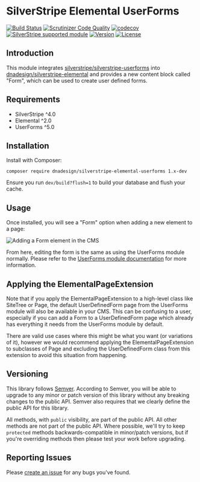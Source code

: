 # SilverStripe Elemental UserForms

[![Build Status](http://img.shields.io/travis/dnadesign/silverstripe-elemental-userforms.svg?style=flat)](https://travis-ci.org/dnadesign/silverstripe-elemental-userforms)
[![Scrutinizer Code Quality](https://scrutinizer-ci.com/g/dnadesign/silverstripe-elemental-userforms/badges/quality-score.png?b=master)](https://scrutinizer-ci.com/g/dnadesign/silverstripe-elemental-userforms/?branch=master)
[![codecov](https://codecov.io/gh/dnadesign/silverstripe-elemental-userforms/branch/master/graph/badge.svg)](https://codecov.io/gh/dnadesign/silverstripe-elemental-userforms)
[![SilverStripe supported module](https://img.shields.io/badge/silverstripe-supported-0071C4.svg)](https://www.silverstripe.org/software/addons/silverstripe-commercially-supported-module-list/)
[![Version](http://img.shields.io/packagist/v/dnadesign/silverstripe-elemental-userforms.svg?style=flat)](https://packagist.org/packages/dnadesign/silverstripe-elemental-userforms)
[![License](http://img.shields.io/packagist/l/dnadesign/silverstripe-elemental-userforms.svg?style=flat)](LICENSE.md)

## Introduction

This module integrates [silverstripe/silverstripe-userforms](https://github.com/silverstripe/silverstripe-userforms)
into [dnadesign/silverstripe-elemental](https://github.com/dnadesign/silverstripe-elemental) and provides a new
content block called "Form", which can be used to create user defined forms.

## Requirements

* SilverStripe ^4.0
* Elemental ^2.0
* UserForms ^5.0

## Installation

Install with Composer:

```
composer require dnadesign/silverstripe-elemental-userforms 1.x-dev
```

Ensure you run `dev/build?flush=1` to build your database and flush your cache.

## Usage

Once installed, you will see a "Form" option when adding a new element to a page:

![Adding a Form element in the CMS](docs/images/adding-form.png)

From here, editing the form is the same as using the UserForms module normally. Please refer to the
[UserForms module documentation](https://github.com/silverstripe/silverstripe-userforms) for more information.

## Applying the ElementalPageExtension

Note that if you apply the ElementalPageExtension to a high-level class like SiteTree or Page, the default
UserDefinedForm page from the UserForms module will also be available in your CMS. This can be confusing to a user,
especially if you can add a Form to a UserDefinedForm page which already has everything it needs from the UserForms
module by default.

There are valid use cases where this might be what you want (or variations of it), however we would recommend
applying the ElementalPageExtension to subclasses of Page and excluding the UserDefinedForm class from this
extension to avoid this situation from happening.

## Versioning

This library follows [Semver](http://semver.org). According to Semver, you will be able to upgrade to any minor or patch version of this library without any breaking changes to the public API. Semver also requires that we clearly define the public API for this library.

All methods, with `public` visibility, are part of the public API. All other methods are not part of the public API. Where possible, we'll try to keep `protected` methods backwards-compatible in minor/patch versions, but if you're overriding methods then please test your work before upgrading.

## Reporting Issues

Please [create an issue](https://github.com/dnadesign/silverstripe-elemental/issues) for any bugs you've found.

